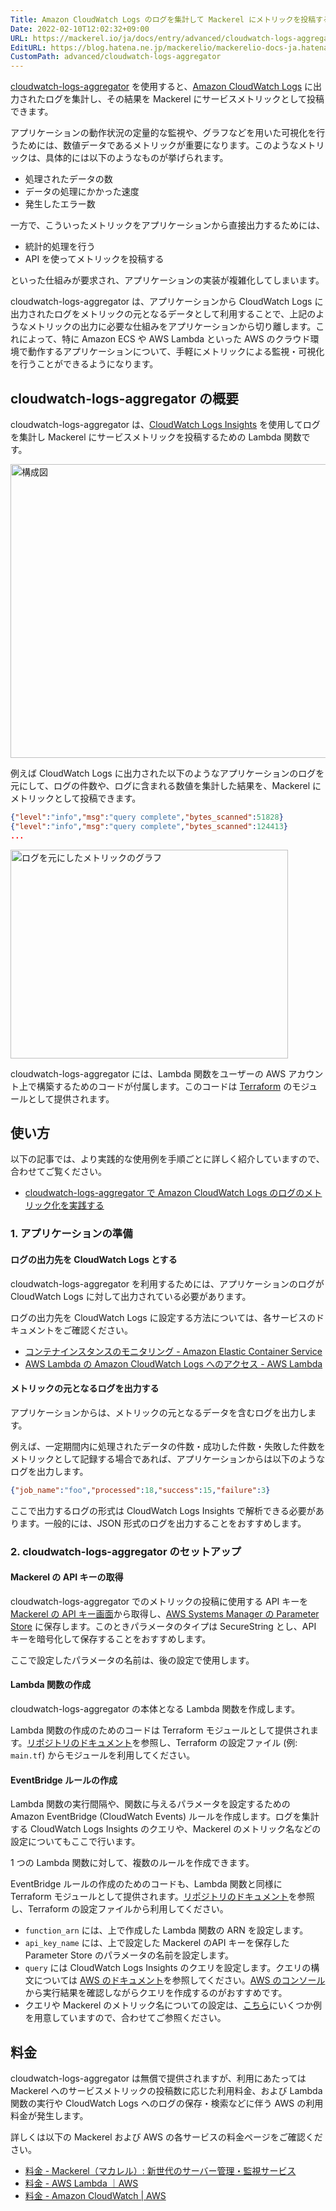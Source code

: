 ```yaml
---
Title: Amazon CloudWatch Logs のログを集計して Mackerel にメトリックを投稿する
Date: 2022-02-10T12:02:32+09:00
URL: https://mackerel.io/ja/docs/entry/advanced/cloudwatch-logs-aggregator
EditURL: https://blog.hatena.ne.jp/mackerelio/mackerelio-docs-ja.hatenablog.mackerel.io/atom/entry/13574176438061861957
CustomPath: advanced/cloudwatch-logs-aggregator
---
```


[cloudwatch-logs-aggregator](https://github.com/mackerelio-labs/mackerel-monitoring-modules/tree/main/cloudwatch-logs-aggregator) を使用すると、[Amazon CloudWatch Logs](https://docs.aws.amazon.com/ja_jp/AmazonCloudWatch/latest/logs/WhatIsCloudWatchLogs.html) に出力されたログを集計し、その結果を Mackerel にサービスメトリックとして投稿できます。

アプリケーションの動作状況の定量的な監視や、グラフなどを用いた可視化を行うためには、数値データであるメトリックが重要になります。このようなメトリックは、具体的には以下のようなものが挙げられます。

- 処理されたデータの数
- データの処理にかかった速度
- 発生したエラー数

一方で、こういったメトリックをアプリケーションから直接出力するためには、

- 統計的処理を行う
- API を使ってメトリックを投稿する

といった仕組みが要求され、アプリケーションの実装が複雑化してしまいます。

cloudwatch-logs-aggregator は、アプリケーションから CloudWatch Logs に出力されたログをメトリックの元となるデータとして利用することで、上記のようなメトリックの出力に必要な仕組みをアプリケーションから切り離します。これによって、特に Amazon ECS や AWS Lambda といった AWS のクラウド環境で動作するアプリケーションについて、手軽にメトリックによる監視・可視化を行うことができるようになります。

## cloudwatch-logs-aggregator の概要
cloudwatch-logs-aggregator は、[CloudWatch Logs Insights](https://docs.aws.amazon.com/ja_jp/AmazonCloudWatch/latest/logs/AnalyzingLogData.html) を使用してログを集計し Mackerel にサービスメトリックを投稿するための Lambda 関数です。

<p><span itemscope itemtype="http://schema.org/Photograph"><img src="https://cdn-ak.f.st-hatena.com/images/fotolife/m/mackerelio/20220214/20220214181027.png" alt="構成図" width="600" height="470" loading="lazy" title="構成図" class="hatena-fotolife" itemprop="image"></span></p>

例えば CloudWatch Logs に出力された以下のようなアプリケーションのログを元にして、ログの件数や、ログに含まれる数値を集計した結果を、Mackerel にメトリックとして投稿できます。

``` json
{"level":"info","msg":"query complete","bytes_scanned":51828}
{"level":"info","msg":"query complete","bytes_scanned":124413}
...
```

<p><span itemscope="" itemtype="http://schema.org/Photograph"><img src="https://cdn-ak.f.st-hatena.com/images/fotolife/m/mackerelio/20220217/20220217110906.png" alt="ログを元にしたメトリックのグラフ" width="444" height="334" loading="lazy" title="ログを元にしたメトリックのグラフ" class="hatena-fotolife" itemprop="image"></span></p>

cloudwatch-logs-aggregator には、Lambda 関数をユーザーの AWS アカウント上で構築するためのコードが付属します。このコードは [Terraform](https://www.terraform.io) のモジュールとして提供されます。

## 使い方
以下の記事では、より実践的な使用例を手順ごとに詳しく紹介していますので、合わせてご覧ください。

- [cloudwatch-logs-aggregator で Amazon CloudWatch Logs のログのメトリック化を実践する](https://mackerel.io/ja/blog/entry/cloudwatch-logs-aggregator)

### 1. アプリケーションの準備
#### ログの出力先を CloudWatch Logs とする
cloudwatch-logs-aggregator を利用するためには、アプリケーションのログが CloudWatch Logs に対して出力されている必要があります。

ログの出力先を CloudWatch Logs に設定する方法については、各サービスのドキュメントをご確認ください。

- [コンテナインスタンスのモニタリング - Amazon Elastic Container Service](https://docs.aws.amazon.com/ja_jp/AmazonECS/latest/developerguide/using_cloudwatch_logs.html)
- [AWS Lambda の Amazon CloudWatch Logs へのアクセス - AWS Lambda](https://docs.aws.amazon.com/ja_jp/lambda/latest/dg/monitoring-cloudwatchlogs.html)

#### メトリックの元となるログを出力する
アプリケーションからは、メトリックの元となるデータを含むログを出力します。

例えば、一定期間内に処理されたデータの件数・成功した件数・失敗した件数をメトリックとして記録する場合であれば、アプリケーションからは以下のようなログを出力します。

``` json
{"job_name":"foo","processed":18,"success":15,"failure":3}
```

ここで出力するログの形式は CloudWatch Logs Insights で解析できる必要があります。一般的には、JSON 形式のログを出力することをおすすめします。

### 2. cloudwatch-logs-aggregator のセットアップ
#### Mackerel の API キーの取得
cloudwatch-logs-aggregator でのメトリックの投稿に使用する API キーを [Mackerel の API キー画面](https://mackerel.io/my?tab=apikeys)から取得し、[AWS Systems Manager の Parameter Store](https://docs.aws.amazon.com/ja_jp/systems-manager/latest/userguide/systems-manager-parameter-store.html) に保存します。このときパラメータのタイプは SecureString とし、API キーを暗号化して保存することをおすすめします。

ここで設定したパラメータの名前は、後の設定で使用します。

#### Lambda 関数の作成
cloudwatch-logs-aggregator の本体となる Lambda 関数を作成します。

Lambda 関数の作成のためのコードは Terraform モジュールとして提供されます。[リポジトリのドキュメント](https://github.com/mackerelio-labs/mackerel-monitoring-modules/tree/main/cloudwatch-logs-aggregator#cloudwatch-logs-aggregator-lambda)を参照し、Terraform の設定ファイル (例: `main.tf`) からモジュールを利用してください。

#### EventBridge ルールの作成
Lambda 関数の実行間隔や、関数に与えるパラメータを設定するための Amazon EventBridge (CloudWatch Events) ルールを作成します。ログを集計する CloudWatch Logs Insights のクエリや、Mackerel のメトリック名などの設定についてもここで行います。

1 つの Lambda 関数に対して、複数のルールを作成できます。

EventBridge ルールの作成のためのコードも、Lambda 関数と同様に Terraform モジュールとして提供されます。[リポジトリのドキュメント](https://github.com/mackerelio-labs/mackerel-monitoring-modules/tree/main/cloudwatch-logs-aggregator#cloudwatch-logs-aggregator-rule)を参照し、Terraform の設定ファイルから利用してください。

- `function_arn` には、上で作成した Lambda 関数の ARN を設定します。
- `api_key_name` には、上で設定した Mackerel のAPI キーを保存した Parameter Store のパラメータの名前を設定します。
- `query` には CloudWatch Logs Insights のクエリを設定します。クエリの構文については [AWS のドキュメント](https://docs.aws.amazon.com/ja_jp/AmazonCloudWatch/latest/logs/CWL_QuerySyntax.html)を参照してください。[AWS のコンソール](https://console.aws.amazon.com/cloudwatch/home#logsV2:logs-insights)から実行結果を確認しながらクエリを作成するのがおすすめです。
- クエリや Mackerel のメトリック名についての設定は、[こちら](https://github.com/mackerelio-labs/mackerel-monitoring-modules/tree/main/cloudwatch-logs-aggregator#examples)にいくつか例を用意していますので、合わせてご参照ください。

## 料金
cloudwatch-logs-aggregator は無償で提供されますが、利用にあたっては Mackerel へのサービスメトリックの投稿数に応じた利用料金、および Lambda 関数の実行や CloudWatch Logs へのログの保存・検索などに伴う AWS の利用料金が発生します。

詳しくは以下の Mackerel および AWS の各サービスの料金ページをご確認ください。

- [料金 - Mackerel（マカレル）: 新世代のサーバー管理・監視サービス](https://ja.mackerel.io/pricing)
- [料金 - AWS Lambda ｜AWS](https://aws.amazon.com/jp/lambda/pricing/)
- [料金 - Amazon CloudWatch | AWS](https://aws.amazon.com/jp/cloudwatch/pricing/)

